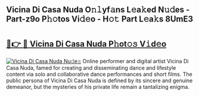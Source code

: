 ## Vicina Di Casa Nuda O𝚗𝚕yf𝚊ns L𝚎a𝚔ed N𝚞𝚍es - Part-z9o P𝚑𝚘tos Vi𝚍𝚎o - H𝚘𝚝 Part L𝚎a𝚔s 8UmE3

# <h2><a href="http://kf36cgc.oniu.top/?m=Vicina+Di+Casa+Nuda">🔗👉 🔴 Vicina Di Casa Nuda P𝚑ot𝚘𝚜 V𝚒d𝚎o</a></h2>

[![Vicina Di Casa Nuda Nu𝚍e𝚜](https://i.imgur.com/0qMVB7G.gif)](http://kf36cgc.oniu.top/?m=Vicina+Di+Casa+Nuda)
Online performer and digital artist Vicina Di Casa Nuda, famed for creating and disseminating dance and lifestyle content via solo and collaborative dance performances and short films. The public persona of Vicina Di Casa Nuda is defined by its sincere and genuine demeanor, but the mysteries of his private life remain a tantalizing enigma.  

